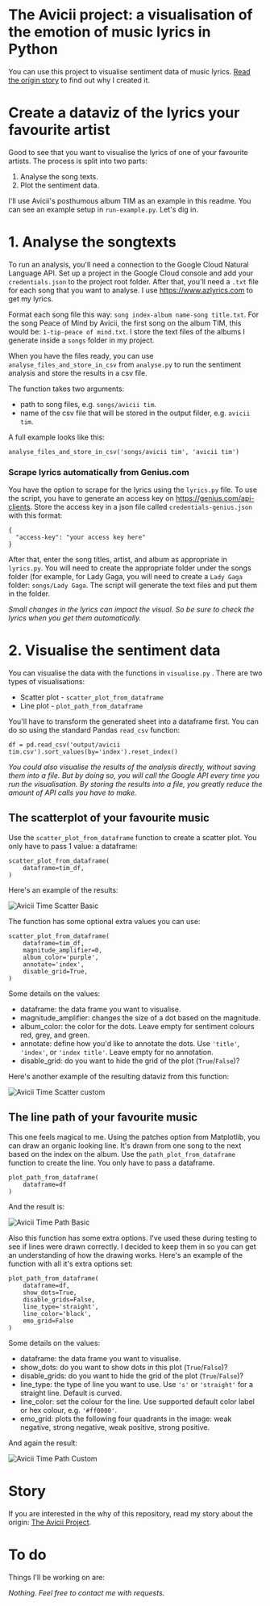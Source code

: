 # The Avicii project: a visualisation of the emotion of music lyrics in Python

You can use this project to visualise sentiment data of music lyrics. [Read the origin story](http://www.sentimentshirt.com/stories/honoring-avicii/) to find out why I created it.

# Create a dataviz of the lyrics your favourite artist

Good to see that you want to visualise the lyrics of one of your favourite artists. The process is split into two parts:

1. Analyse the song texts.
2. Plot the sentiment data.

I'll use Avicii's posthumous album TIM as an example in this readme. 
You can see an example setup in `run-example.py`. 
Let's dig in.

# 1. Analyse the songtexts

To run an analysis, you'll need a connection to the Google Cloud Natural Language API. 
Set up a project in the Google Cloud console and add your `credentials.json` to the project root folder. 
After that, you'll need a `.txt` file for each song that you want to analyse. 
I use https://www.azlyrics.com to get my lyrics.

Format each song file this way: `song index-album name-song title.txt`. 
For the song Peace of Mind by Avicii, the first song on the album TIM, this would be: `1-tip-peace of mind.txt`. 
I store the text files of the albums I generate inside a `songs` folder in my project. 

When you have the files ready, you can use `analyse_files_and_store_in_csv` from `analyse.py` to run the sentiment analysis and store the results in a csv file. 

The function takes two arguments:

- path to song files, e.g. `songs/avicii tim`.
- name of the csv file that will be stored in the output filder, e.g. `avicii tim`. 

A full example looks like this:

`analyse_files_and_store_in_csv('songs/avicii tim', 'avicii tim')`

### Scrape lyrics automatically from Genius.com
You have the option to scrape for the lyrics using the `lyrics.py` file. 
To use the script, you have to generate an access key on https://genius.com/api-clients.
Store the access key in a json file called `credentials-genius.json` with this format:

```
{
  "access-key": "your access key here"
}
```

After that, enter the song titles, artist, and album as appropriate in `lyrics.py`. 
You will need to create the appropriate folder under the songs folder (for example, for Lady Gaga, you will need to create a `Lady Gaga` folder: `songs/Lady Gaga`. 
The script will generate the text files and put them in the folder.

_Small changes in the lyrics can impact the visual.
So be sure to check the lyrics when you get them automatically._

# 2. Visualise the sentiment data

You can visualise the data with the functions in `visualise.py` . There are two types of visualisations:

- Scatter plot - `scatter_plot_from_dataframe`
- Line plot - `plot_path_from_dataframe`

You'll have to transform the generated sheet into a dataframe first. You can do so using the standard Pandas `read_csv` function:

```
df = pd.read_csv('output/avicii tim.csv').sort_values(by='index').reset_index()
```
_You could also visualise the results of the analysis directly, without saving them into a file. But by doing so, you will call the Google API every time you run the visualisation. By storing the results into a file, you greatly reduce the amount of API calls you have to make._

## The scatterplot of your favourite music

Use the `scatter_plot_from_dataframe` function to create a scatter plot. You only have to pass 1 value: a dataframe:

```
scatter_plot_from_dataframe(
    dataframe=tim_df,
)
```
Here's an example of the results:

![Avicii Time Scatter Basic](sample_dataviz/avicii_scatter_basic.png)

The function has some optional extra values you can use:

```
scatter_plot_from_dataframe(
    dataframe=tim_df,
    magnitude_amplifier=0,
    album_color='purple',
    annotate='index',
    disable_grid=True,
)
```
Some details on the values:

- dataframe: the data frame you want to visualise.
- magnitude_amplifier: changes the size of a dot based on the magnitude.
- album_color: the color for the dots. Leave empty for sentiment colours red, grey, and green. 
- annotate: define how you'd like to annotate the dots. Use `'title'`, `'index'`, or `'index title'`. Leave empty for no annotation.
- disable_grid: do you want to hide the grid of the plot (`True`/`False`)?

Here's another example of the resulting dataviz from this function:

![Avicii Time Scatter custom](sample_dataviz/avicii_scatter_custom.png)


## The line path of your favourite music

This one feels magical to me. Using the patches option from Matplotlib, you can draw an organic looking line. It's drawn from one song to the next based on the index on the album.  Use the `path_plot_from_dataframe` function to create the line. You only have to pass a dataframe.

```
plot_path_from_dataframe(
    dataframe=df
)
```

And the result is: 

![Avicii Time Path Basic](sample_dataviz/avicii_path_basic.png)

Also this function has some extra options. I've used these during testing to see if lines were drawn correctly. I decided to keep them in so you can get an understanding of how the drawing works. Here's an example of the function with all it's extra options set:

```
plot_path_from_dataframe(
    dataframe=df,
    show_dots=True,
    disable_grids=False,
    line_type='straight',
    line_color='black',
    emo_grid=False
)

```
Some details on the values:

- dataframe: the data frame you want to visualise.
- show_dots: do you want to show dots in this plot (`True`/`False`)?
- disable_grids: do you want to hide the grid of the plot (`True`/`False`)?
- line_type: the type of line you want to use. Use `'s'` or `'straight'` for a straight line. Default is curved.
- line_color: set the colour for the line. Use supported default color label or hex colour, e.g. `'#ff0000'`. 
- emo_grid: plots the following four quadrants in the image: weak negative, strong negative, weak positive, strong positive. 

And again the result:

![Avicii Time Path Custom](sample_dataviz/avicii_path_custom.png)

# Story

If you are interested in the why of this repository, read my story about the origin: [The Avicii Project](http://www.sentimentshirt.com/stories/honoring-avicii/).

# To do

Things I'll be working on are:

_Nothing. Feel free to contact me with requests._